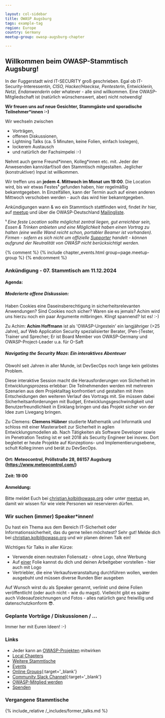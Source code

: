 ```yaml
---

layout: col-sidebar
title: OWASP Augsburg
tags: example-tag
region: Europe
country: Germany
meetup-group: owasp-augsburg-chapter

---
```

## Willkommen beim OWASP-Stammtisch Augsburg!
In der Fuggerstadt wird IT-SECURITY groß geschrieben. Egal ob IT-Security-Interessent*in, CISO, Hacker/Haeckse, Pentester*in, Entwickler*in, Netzi, Endanwender*in oder whatever - alle sind willkommen. Eine OWASP-Mitgliedschaft ist (natürlich wünschenswert, aber) nicht notwendig!

**Wir freuen uns auf neue Gesichter, Stammgäste und sporadische Teilnehmer*innen :-)**

Wir wechseln zwischen 
* Vorträgen,
* offenen Diskussionen,
* Lightning Talks (ca. 5 Minuten, keine Folien, einfach loslegen),
* lockerem Austausch
* und natürlich der Fachsimpelei :-) 

Nehmt auch gerne Freund\*innen, Kolleg\*innen etc. mit. Jeder der Anwesenden kann/darf/soll den Stammtisch mitgestalten. Jeglicher (konstruktiver) Input ist willkommen.

Wir treffen uns an **jedem 4. Mittwoch im Monat um 19:00**. Die Location wird, bis wir etwas Festes<b>¹</b> gefunden haben, hier regelmäßig bekanntgegeben. In Einzelfällen, kann der Termin auch auf einen anderen Mittwoch verschoben werden - auch das wird hier bekanntgegeben.

Ankündigungen wann & wo ein Stammtisch stattfinden wird, findet ihr hier, auf [meetup](https://www.meetup.com/de-DE/owasp-augsburg-chapter/) und über die OWASP-Deutschland [Mailingliste](https://groups.google.com/a/owasp.org/group/germany-chapter/).

<b>¹</b> *Eine feste Location sollte möglichst zentral liegen, gut erreichbar sein, Essen & Trinken anbieten und eine Möglichkeit haben einen Vortrag zu halten (eine weiße Wand reicht schon, portabler Beamer ist vorhanden). Firmen - sofern es sich nicht um offizielle [Supporter](https://owasp.org/supporters) handelt - können aufgrund der Neutralität von OWASP nicht berücksichtigt werden.* 

{% comment %}
{% include chapter_events.html group=page.meetup-group %}
{% endcomment %}

### Ankündigung - 07. Stammtisch am 11.12.2024

#### Agenda:

##### Moderierte offene Diskussion:

Haben Cookies eine Daseinsberechtigung in sicherheitsrelevanten Anwendungen? Sind Cookies noch sicher? Waren sie es jemals? Achim wird uns hierzu noch ein paar Argumente mitbringen. Klingt spannend? Ist es! :-)

Zu Achim:
**Achim Hoffmann** ist als 'OWASP-Urgestein' ein langjähriger (>25 Jahre), auf Web Application Security spezialisierter Berater, (Pen-)Tester, Trainer und Sprecher; Er ist Board Member von OWASP-Germany und OWASP-Project-Leader u.a. für O-Saft

##### Navigating the Security Maze: Ein interaktives Abenteuer

Obwohl seit Jahren in aller Munde, ist DevSecOps noch lange kein gelöstes Problem.

Diese interaktive Session macht die Herausforderungen von Sicherheit im Entwicklungsprozess erlebbar: Die Teilnehmenden werden mit mehreren Szenarien aus dem Projektalltag konfrontiert und gestalten mit ihren Entscheidungen den weiteren Verlauf des Vortrags mit. Sie müssen dabei Sicherheitsanforderungen mit Budget, Entwicklungsgeschwindigkeit und Benutzerfreundlichkeit in Einklang bringen und das Projekt sicher von der Idee zum Livegang bringen.

Zu Clemens:
**Clemens Hübner** studierte Mathematik und Informatik und schloss mit einer Masterarbeit zur Sicherheit in agilen Entwicklungsmodellen ab. Nach Tätigkeiten als Software Developer sowie im Penetration Testing ist er seit 2018 als Security Engineer bei inovex. Dort begleitet er heute Projekte auf Konzeptions- und Implementierungsebene, schult Kolleg:innen und berät zu DevSecOps.

#### Ort: Meteocontrol, Pröllstraße 28, 86157 Augsburg (https://www.meteocontrol.com/)

#### Zeit: 19:00

#### Anmeldung:

Bitte meldet Euch bei [christian.kolbl@owasp.org](mailto:christian.kolbl@owasp.org) oder unter [meetup](https://www.meetup.com/de-DE/owasp-augsburg-chapter/) an, damit wir wissen für wie viele Personen wir reservieren dürfen. 

### Wir suchen (immer) Speaker\*innen! 
Du hast ein Thema aus dem Bereich IT-Sicherheit oder Informationssicherheit, das du gerne teilen möchstest? Sehr gut! Melde dich bei [christian.kolbl@owasp.org](mailto:christian.kolbl@owasp.org) und wir planen deinen Talk ein!

Wichtiges für Talks in aller Kürze:
* Verwende einen neutralen Foliensatz - ohne Logo, ohne Werbung
* Auf <u>einer</u> Folie kannst du dich und deinen Arbeitgeber vorstellen - hier auch mit Logo
* Vertriebler, die eine Verkaufsveranstaltung durchführen wollen, werden ausgebuht und müssen diverse Runden Bier ausgeben

Auf Wunsch wirst du als Speaker genannt, verlinkt und deine Folien veröffentlicht (oder auch nicht - wie du magst). Vielleicht gibt es später auch Videoaufzeichnungen und Fotos - alles natürlich ganz freiwillig und datenschutzkonform 😎.

### Geplante Vorträge / Diskussionen / ...

Immer her mit Euren Ideen! :-) 


### Links
* Jeder kann an [OWASP-Projekten](/projects/) mitwirken
* [Local Chapters](/chapters/)
* [Weitere Stammtische](https://owasp.org/www-chapter-germany/stammtische/#lokale-stammtische)
* [Events](/events/)
* [Online Groups](https://groups.google.com/a/owasp.com/){:target='_blank'}
* [Community Slack Channel](https://owasp.slack.com/){:target='_blank'}
* [OWASP-Mitglied werden](/membership/) 
* [Spenden](/donate/) 

### Vergangene Stammtische

{% include_relative /_includes/former_talks.md %}

